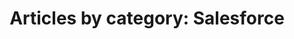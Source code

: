 ---
layout: post_by_category
title: 'Articles by category: Salesforce'
category: salesforce
permalink: /category/salesforce/
---